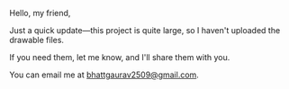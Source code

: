 Hello, my friend,

Just a quick update—this project is quite large, so I haven't uploaded the drawable files.

If you need them, let me know, and I'll share them with you.

You can email me at bhattgaurav2509@gmail.com.

